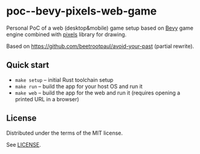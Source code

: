 # poc--bevy-pixels-web-game

Personal PoC of a web (desktop&amp;mobile) game setup based on [Bevy](https://github.com/bevyengine/bevy) game engine
combined with [pixels](https://github.com/parasyte/pixels) library for drawing.

Based on https://github.com/beetrootpaul/avoid-your-past (partial rewrite).

## Quick start

- `make setup` – initial Rust toolchain setup
- `make run` – build the app for your host OS and run it
- `make web` – build the app for the web and run it (requires opening a printed URL in a browser)

## License

Distributed under the terms of the MIT license.

See [LICENSE](LICENSE).
